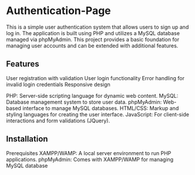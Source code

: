 # Authentication-Page

This is a simple user authentication system that allows users to sign up and log in. The application is built using PHP and utilizes a MySQL database managed via phpMyAdmin. This project provides a basic foundation for managing user accounts and can be extended with additional features.

## Features
User registration with validation
User login functionality
Error handling for invalid login credentials
Responsive design

PHP: Server-side scripting language for dynamic web content.
MySQL: Database management system to store user data.
phpMyAdmin: Web-based interface to manage MySQL databases.
HTML/CSS: Markup and styling languages for creating the user interface.
JavaScript: For client-side interactions and form validations (JQuery).

## Installation
Prerequisites
XAMPP/WAMP: A local server environment to run PHP applications.
phpMyAdmin: Comes with XAMPP/WAMP for managing MySQL database
